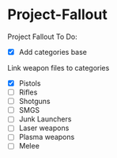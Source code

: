 # Project-Fallout
Project Fallout
To Do:
- [x] Add categories base

Link weapon files to categories

- [x] Pistols
- [ ] Rifles
- [ ] Shotguns
- [ ] SMGS
- [ ] Junk Launchers
- [ ] Laser weapons
- [ ] Plasma weapons
- [ ] Melee
